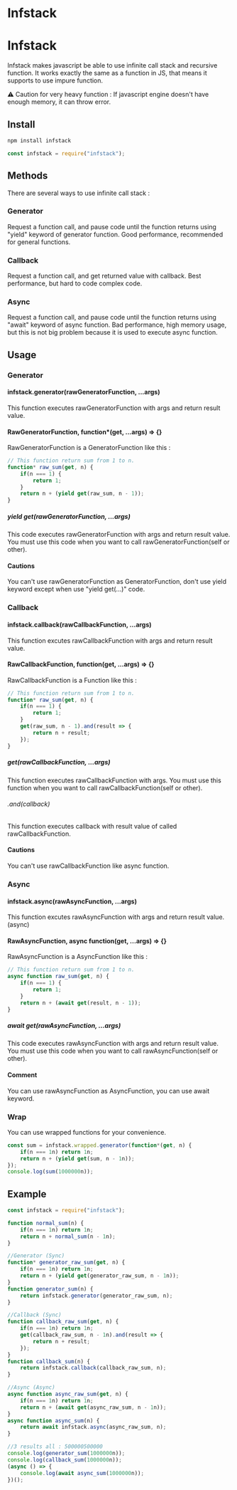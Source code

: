 Infstack
=================

# Infstack
Infstack makes javascript be able to use infinite call stack and recursive function.
It works exactly the same as a function in JS,
that means it supports to use impure function.   
   
⚠️ Caution for very heavy function : If javascript engine doesn't have enough memory, it can throw error.

## Install
```bash
npm install infstack
```
```js
const infstack = require("infstack");
```


## Methods
There are several ways to use infinite call stack :
### Generator
Request a function call, and pause code until the function returns using "yield" keyword of generator function.
Good performance, recommended for general functions.
### Callback
Request a function call, and get returned value with callback. Best performance, but hard to code complex code.
### Async
Request a function call, and pause code until the function returns using "await" keyword of async function.
Bad performance, high memory usage, but this is not big problem because it is used to execute async function.


## Usage

### Generator
#### infstack.generator(rawGeneratorFunction, ...args)
This function executes rawGeneratorFunction with args and return result value.
#### RawGeneratorFunction, function*(get, ...args) => {}
RawGeneratorFunction is a GeneratorFunction like this :
```js
// This function return sum from 1 to n.
function* raw_sum(get, n) {
    if(n === 1) {
        return 1;
    }
    return n + (yield get(raw_sum, n - 1));
}
```
##### yield get(rawGeneratorFunction, ...args)
This code executes rawGeneratorFunction with args and return result value.
You must use this code when you want to call rawGeneratorFunction(self or other).
#### Cautions
You can't use rawGeneratorFunction as GeneratorFunction, don't use yield keyword except when use "yield get(...)" code.

### Callback
#### infstack.callback(rawCallbackFunction, ...args)
This function excutes rawCallbackFunction with args and return result value.
#### RawCallbackFunction, function(get, ...args) => {}
RawCallbackFunction is a Function like this :
```js
// This function return sum from 1 to n.
function* raw_sum(get, n) {
    if(n === 1) {
        return 1;
    }
    get(raw_sum, n - 1).and(result => {
        return n + result;
    });
}
```
##### get(rawCallbackFunction, ...args)
This function executes rawCallbackFunction with args.
You must use this function when you want to call rawCallbackFunction(self or other).
###### .and(callback)
This function executes callback with result value of called rawCallbackFunction.
#### Cautions
You can't use rawCallbackFunction like async function.

### Async
#### infstack.async(rawAsyncFunction, ...args)
This function excutes rawAsyncFunction with args and return result value. (async)
#### RawAsyncFunction, async function(get, ...args) => {}
RawAsyncFunction is a AsyncFunction like this :
```js
// This function return sum from 1 to n.
async function raw_sum(get, n) {
    if(n === 1) {
        return 1;
    }
    return n + (await get(result, n - 1));
}
```
##### await get(rawAsyncFunction, ...args)
This code executes rawAsyncFunction with args and return result value.
You must use this code when you want to call rawAsyncFunction(self or other).
#### Comment
You can use rawAsyncFunction as AsyncFunction, you can use await keyword.

### Wrap
You can use wrapped functions for your convenience.
```js
const sum = infstack.wrapped.generator(function*(get, n) {
    if(n === 1n) return 1n;
    return n + (yield get(sum, n - 1n));
});
console.log(sum(1000000n));
```

## Example
```js
const infstack = require("infstack");

function normal_sum(n) {
    if(n === 1n) return 1n;
    return n + normal_sum(n - 1n);
}

//Generator (Sync)
function* generator_raw_sum(get, n) {
    if(n === 1n) return 1n;
    return n + (yield get(generator_raw_sum, n - 1n));
}
function generator_sum(n) {
    return infstack.generator(generator_raw_sum, n);
}

//Callback (Sync)
function callback_raw_sum(get, n) {
    if(n === 1n) return 1n;
    get(callback_raw_sum, n - 1n).and(result => {
        return n + result;
    });
}
function callback_sum(n) {
    return infstack.callback(callback_raw_sum, n);
}

//Async (Async)
async function async_raw_sum(get, n) {
    if(n === 1n) return 1n;
    return n + (await get(async_raw_sum, n - 1n));
}
async function async_sum(n) {
    return await infstack.async(async_raw_sum, n);
}

//3 results all : 500000500000
console.log(generator_sum(1000000n));
console.log(callback_sum(1000000n));
(async () => {
    console.log(await async_sum(1000000n));
})();
```

